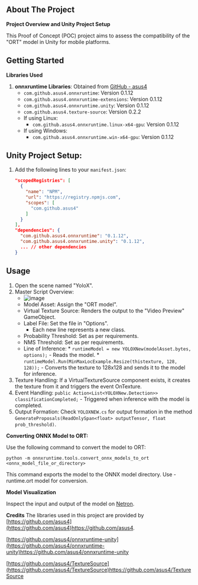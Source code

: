 ## About The Project

**Project Overview and Unity Project Setup**

This Proof of Concept (POC) project aims to assess the compatibility of the "ORT" model in Unity for mobile platforms.

## Getting Started

**Libraries Used**
1. **onnxruntime Libraries**: Obtained from [GitHub - asus4](https://github.com/asus4)
   - `com.github.asus4.onnxruntime`: Version 0.1.12
   - `com.github.asus4.onnxruntime-extensions`: Version 0.1.12
   - `com.github.asus4.onnxruntime.unity`: Version 0.1.12
   - `com.github.asus4.texture-source`: Version 0.2.2
   - If using Linux:
     - `com.github.asus4.onnxruntime.linux-x64-gpu`: Version 0.1.12
   - If using Windows:
     - `com.github.asus4.onnxruntime.win-x64-gpu`: Version 0.1.12

## Unity Project Setup:
1. Add the following lines to your `manifest.json`:
   ```json
   "scopedRegistries": [
     {
       "name": "NPM",
       "url": "https://registry.npmjs.com",
       "scopes": [
         "com.github.asus4"
       ]
     }
   ],
   "dependencies": {
     "com.github.asus4.onnxruntime": "0.1.12",
     "com.github.asus4.onnxruntime.unity": "0.1.12",
     ... // other dependencies
   }

## Usage

1. Open the scene named "YoloX".
2. Master Script Overview:
    *   ![image](https://github.com/vinayak-vc/onnx-ort-model-unity-demo/assets/47971927/999416d4-97d5-4897-8a1c-ef1eb754d644)
    *   Model Asset: Assign the "ORT model".
    *   Virtual Texture Source: Renders the output to the "Video Preview" GameObject.
    *   Label File: Set the file in "Options".
        *   Each new line represents a new class.
    *   Probability Threshold: Set as per requirements.
    *   NMS Threshold: Set as per requirements.
    *   Line of Inference:
       *   ```runtimeModel = new YOLOXNew(modelAsset.bytes, options);``` - Reads the model.
       *   ```runtimeModel.Run(MinMaxLocExample.Resize(thistexture, 128, 128));``` - Converts the texture to 128x128 and sends it to the model for inference.
4. Texture Handling:
        If a VirtualTextureSource component exists, it creates the texture from it and triggers the event OnTexture.
5. Event Handling:
        ```public Action<List<YOLOXNew.Detection>> classificationCompleted;``` - Triggered when inference with the model is completed.
6. Output Formation:
        Check ```YOLOXNEW.cs``` for output formation in the method ```GenerateProposals(ReadOnlySpan<float> outputTensor, float prob_threshold)```.
   
**Converting ONNX Model to ORT:**

Use the following command to convert the model to ORT:

```python -m onnxruntime.tools.convert_onnx_models_to_ort <onnx_model_file_or_directory>```

This command exports the model to the ONNX model directory. Use -runtime.ort model for conversion.

**Model Visualization**

Inspect the input and output of the model on [Netron](https://netron.app/).

**Credits**
The libraries used in this project are provided by [https://github.com/asus4](https://github.com/asus4)https://github.com/asus4.

[https://github.com/asus4/onnxruntime-unity](https://github.com/asus4/onnxruntime-unity)https://github.com/asus4/onnxruntime-unity

[https://github.com/asus4/TextureSource](https://github.com/asus4/TextureSource)https://github.com/asus4/TextureSource
